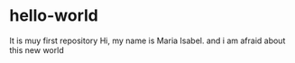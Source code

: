 # hello-world
It is muy first repository
Hi, my name is Maria Isabel. and i am afraid about this new world
